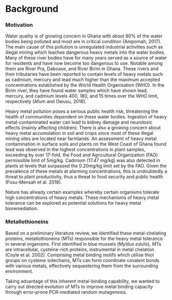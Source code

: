 # Background

### Motivation

Water quality is of growing concern in Ghana with about 60% of the water bodies being polluted and most are in critical condition (Ampomah, 2017). The main cause of this pollution is unregulated industrial activities such as illegal mining which leaches dangerous heavy metals into the water bodies. Many of these river bodies have for many years served as a source of water for residents and have now become too dangerous to use. Notable among them are River Pra, Daboase, and River Birim in Ghana. These rivers and their tributaries have been reported to contain levels of heavy metals such as cadmium, mercury and lead much higher than the maximum accepted concentrations established by the World Health Organisation (WHO). In the Birim river, they have found water samples which have shown lead, mercury, and cadmium levels 400, 180, and 15 times over the WHO limit, respectively (Afum and Owusu, 2016). 

Heavy metal pollution poses a serious public health risk, threatening the health of communities dependent on these water bodies. Ingestion of heavy metal-contaminated water can lead to kidney damage and neurotoxic effects (mainly affecting children). There is also a growing concern about heavy metal accumulation in soil and crops since most of these illegal mining sites are located near farmlands. An assessment of heavy metal contamination in surface soils and plants on the West Coast of Ghana found lead was observed in the highest concentrations in plant samples, exceeding by over 17-fold, the Food and Agricultural Organization (FAO) permissible limit of 5mg/kg. Cadmium (17.47 mg/kg) was also detected in plants at levels that surpassed the 0.20mg/kg limit set by the FAO. Given the prevalence of these metals at alarming concentrations, this is undoubtedly a threat to plant productivity, thus a threat to food security and public health (Fosu-Mensah et al. 2018).   

Nature has already certain examples whereby certain organisms tolerate high concentrations of heavy metals. These mechanisms of heavy metal tolerance can be explored as potential solutions for heavy metal bioremediation.  

### Metallothioneins

Based on a preliminary literature review, we identified these metal-chelating proteins, metallothioneins (MTs) responsible for the heavy metal tolerance in several organisms. First identified in blue mussels (_Mytilus edulis_), MTs are intracellular, cysteine-rich proteins, instrumental in metal chelation (Coyle et al. 2002). Comprising metal binding motifs which utilise thiol groups on cysteine sidechains, MTs can form coordinate covalent bonds with various metals, effectively sequestering them from the surrounding environment.  

Taking advantage of this inherent metal-binding capability, we wanted to carry out directed evolution of MTs to improve metal binding capacity through error-prone PCR-mediated random mutagenesis. 
